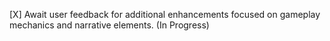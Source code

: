 [X] Await user feedback for additional enhancements focused on gameplay mechanics and narrative elements. (In Progress)